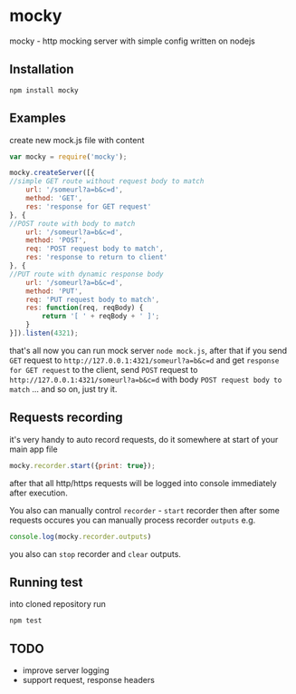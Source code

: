 # mocky

mocky - http mocking server with simple config written on nodejs

## Installation

```
npm install mocky
```

## Examples

create new mock.js file with content

```js
var mocky = require('mocky');

mocky.createServer([{
//simple GET route without request body to match
	url: '/someurl?a=b&c=d',
	method: 'GET',
	res: 'response for GET request'
}, {
//POST route with body to match
	url: '/someurl?a=b&c=d',
	method: 'POST',
	req: 'POST request body to match',
	res: 'response to return to client'
}, {
//PUT route with dynamic response body
	url: '/someurl?a=b&c=d',
	method: 'PUT',
	req: 'PUT request body to match',
	res: function(req, reqBody) {
		return '[ ' + reqBody + ' ]';
	}
}]).listen(4321);

```

that's all now you can run mock server `node mock.js`, after
that if you send `GET` request to `http://127.0.0.1:4321/someurl?a=b&c=d` and
get `response for GET request` to the client, send `POST` request to
`http://127.0.0.1:4321/someurl?a=b&c=d` with body `POST request body to match`
... and so on, just try it.

## Requests recording

it's very handy to auto record requests, do it somewhere at start of your main
app file

```js
mocky.recorder.start({print: true});
```

after that all http/https requests will be logged into console immediately after
execution.

You also can manually control `recorder` - `start` recorder then after some
requests occures you can manually process recorder `outputs` e.g.

```js
console.log(mocky.recorder.outputs)
```

you also can `stop` recorder and `clear` outputs.

## Running test

into cloned repository run

```
npm test
```

## TODO
* improve server logging
* support request, response headers
